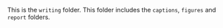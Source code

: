 This is the `writing` folder. This folder includes the `captions`, `figures` and `report` folders. 
